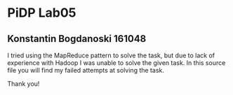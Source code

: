 # PiDP Lab05 
## Konstantin Bogdanoski 161048

I tried using the MapReduce pattern to solve the task, 
but due to lack of experience with Hadoop I was unable to solve
the given task. In this source file you will find my
failed attempts at solving the task.

Thank you!
